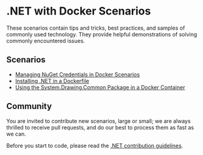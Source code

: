 # .NET with Docker Scenarios

These scenarios contain tips and tricks, best practices, and samples of commonly used technology. They provide helpful demonstrations of solving commonly encountered issues.

## Scenarios

* [Managing NuGet Credentials in Docker Scenarios](nuget-credentials.md)
* [Installing .NET in a Dockerfile](installing-dotnet.md)
* [Using the System.Drawing.Common Package in a Docker Container](using-system-drawing-common.md)

## Community

You are invited to contribute new scenarios, large or small; we are always thrilled to receive pull requests, and do our best to process them as fast as we can.

Before you start to code, please read the [.NET contribution guidelines](../../CONTRIBUTING.md).
